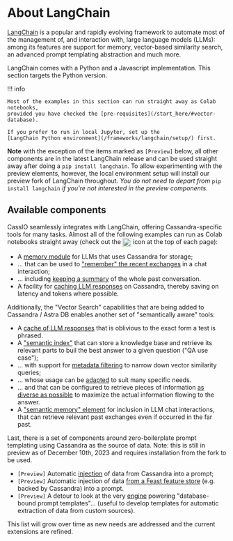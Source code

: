 # About LangChain

[LangChain](https://docs.langchain.com/docs/) is a popular and rapidly evolving
framework to automate most of the management of, and interaction with, large language
models (LLMs): among its features are support for memory, vector-based similarity search,
an advanced prompt templating abstraction and much more.

LangChain comes with a Python and a Javascript implementation. This section
targets the Python version.

!!! info

    Most of the examples in this section can run straight away as Colab notebooks,
    provided you have checked the [pre-requisites](/start_here/#vector-database).

    If you prefer to run in local Jupyter, set up the
    [LangChain Python environment](/frameworks/langchain/setup/) first.

**Note** with the exception of the items marked as `[Preview]` below,
all other components are in the latest LangChain release and can be used
straight away after doing a `pip install langchain`. To allow experimenting with
the preview elements, however, the local environment setup will install
our preview fork of LangChain throughout. _You do not need to depart from_
`pip install langchain` _if you're not interested in the preview components._

## Available components

CassIO seamlessly integrates with LangChain, offering Cassandra-specific
tools for many tasks. Almost all of the following examples can run as Colab
notebooks straight away (check out the
<img src="/images/colab.png" style="height: 1.4em; vertical-align: middle;"/>
icon at the top of each page):

- A [memory module](/frameworks/langchain/memory-basic/) for LLMs that uses Cassandra for storage;
- ... that can be used to ["remember" the recent exchanges](/frameworks/langchain/memory-conversationbuffermemory/) in a chat interaction;
- ... including [keeping a summary](/frameworks/langchain/memory-summarybuffermemory/) of the whole past conversation.
- A facility for [caching LLM responses](/frameworks/langchain/caching-llm-responses/) on Cassandra, thereby saving on latency and tokens where possible.

Additionally, the "Vector Search" capabilities that are being added to Cassandra / Astra DB enables another set of "semantically aware" tools:

- A [cache of LLM responses](/frameworks/langchain/semantic-caching-llm-responses/) that is oblivious to the exact form a test is phrased.
- A ["semantic index"](/frameworks/langchain/qa-basic/) that can store a knowledge base and retrieve its relevant parts to buil the best answer to a given question ("QA use case");
- ... with support for [metadata filtering](/frameworks/langchain/qa-vector-metadata/) to narrow down vector similarity queries;
- ... whose usage can be [adapted](/frameworks/langchain/qa-advanced/) to suit many specific needs.
- ... and that can be configured to retrieve pieces of information [as diverse as possible](/frameworks/langchain/qa-maximal-marginal-relevance/) to maximize the actual information flowing to the answer.
- A ["semantic memory" element](/frameworks/langchain/memory-vectorstore/) for inclusion in LLM chat interactions, that can retrieve relevant past exchanges even if occurred in the far past.

Last, there is a set of components around zero-boilerplate prompt templating
using Cassandra as the source of data. Note: this is still in preview as of December 10th, 2023 and requires installation from the fork to be used.

- `[Preview]` Automatic [injection](/frameworks/langchain/prompt-templates-basic/) of data from Cassandra into a prompt;
- `[Preview]` Automatic injection of data [from a Feast feature store](/frameworks/langchain/prompt-templates-feast/) (e.g. backed by Cassandra) into a prompt.
- `[Preview]` A detour to look at the very [engine](/frameworks/langchain/prompt-templates-engine/) powering "database-bound prompt templates"... (useful to develop templates for automatic extraction of data from custom sources).


This list will grow over time as new needs are addressed
and the current extensions are refined.
